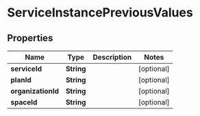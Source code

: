 # ServiceInstancePreviousValues

## Properties
Name | Type | Description | Notes
------------ | ------------- | ------------- | -------------
**serviceId** | **String** |  |  [optional]
**planId** | **String** |  |  [optional]
**organizationId** | **String** |  |  [optional]
**spaceId** | **String** |  |  [optional]
